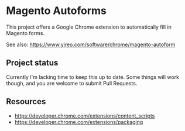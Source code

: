 # Magento Autoforms
This project offers a Google Chrome extension to automatically fill in
Magento forms.

See also: https://www.yireo.com/software/chrome/magento-autoform

## Project status
Currently I'm lacking time to keep this up to date. Some things will
work though, and you are welcome to submit Pull Requests.

## Resources
- https://developer.chrome.com/extensions/content_scripts
- https://developer.chrome.com/extensions/packaging
